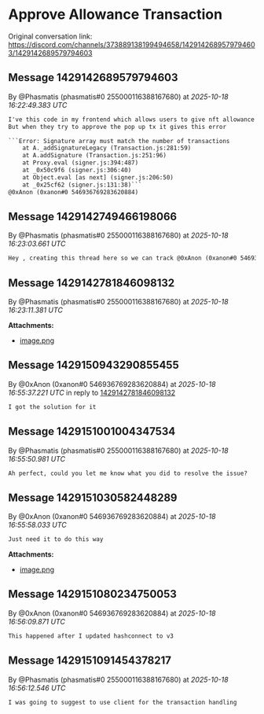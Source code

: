 # Approve Allowance Transaction

Original conversation link: <https://discord.com/channels/373889138199494658/1429142689579794603/1429142689579794603>

## Message 1429142689579794603

By @Phasmatis (phasmatis#0 255000116388167680)
at *2025-10-18 16:22:49.383 UTC*

````txt
I've this code in my frontend which allows users to give nft allowance 
But when they try to approve the pop up tx it gives this error 

```Error: Signature array must match the number of transactions
    at A._addSignatureLegacy (Transaction.js:281:59)
    at A.addSignature (Transaction.js:251:96)
    at Proxy.eval (signer.js:394:487)
    at _0x50c9f6 (signer.js:306:40)
    at Object.eval [as next] (signer.js:206:50)
    at _0x25cf62 (signer.js:131:38)```
@0xAnon (0xanon#0 546936769283620884)
````

## Message 1429142749466198066

By @Phasmatis (phasmatis#0 255000116388167680)
at *2025-10-18 16:23:03.661 UTC*

```txt
Hey , creating this thread here so we can track @0xAnon (0xanon#0 546936769283620884)
```

## Message 1429142781846098132

By @Phasmatis (phasmatis#0 255000116388167680)
at *2025-10-18 16:23:11.381 UTC*



**Attachments:**

- [image.png](https://cdn.discordapp.com/attachments/1429142689579794603/1429142781577658532/image.png?ex=68faff2f&is=68f9adaf&hm=f17bed72d1e91b24fbe10e10222c30bc7a1af09a083b9a4b2590463079ea9218&)

## Message 1429150943290855455

By @0xAnon (0xanon#0 546936769283620884)
at *2025-10-18 16:55:37.221 UTC*
in reply to [1429142781846098132](#message-1429142781846098132)

```txt
I got the solution for it
```

## Message 1429151001004347534

By @Phasmatis (phasmatis#0 255000116388167680)
at *2025-10-18 16:55:50.981 UTC*

```txt
Ah perfect, could you let me know what you did to resolve the issue?
```

## Message 1429151030582448289

By @0xAnon (0xanon#0 546936769283620884)
at *2025-10-18 16:55:58.033 UTC*

```txt
Just need it to do this way
```

**Attachments:**

- [image.png](https://cdn.discordapp.com/attachments/1429142689579794603/1429151030381379644/image.png?ex=68fb06dd&is=68f9b55d&hm=d53f653678479d1984c09d4cf8a16c49defd5d69bab9b1347fffa1fc53177332&)

## Message 1429151080234750053

By @0xAnon (0xanon#0 546936769283620884)
at *2025-10-18 16:56:09.871 UTC*

```txt
This happened after I updated hashconnect to v3
```

## Message 1429151091454378217

By @Phasmatis (phasmatis#0 255000116388167680)
at *2025-10-18 16:56:12.546 UTC*

```txt
I was going to suggest to use client for the transaction handling
```

